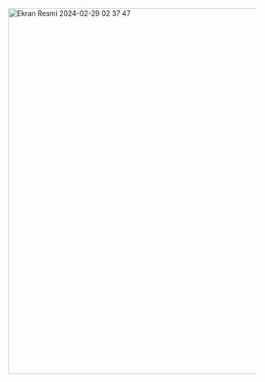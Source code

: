 <img width="742" alt="Ekran Resmi 2024-02-29 02 37 47" src="https://github.com/onrsir/e-Commerce/assets/115572997/0371c29a-4f23-4a56-ac74-578b2db12f52">
